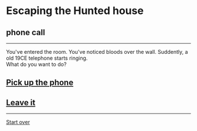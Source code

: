 # Escaping the Hunted house  
## phone call  
---  

You've entered the room. You've noticed bloods over the wall. Suddently, a old 19CE telephone starts ringing.  
What do you want to do?  

## [Pick up the phone](../mission.md)  
## [Leave it](../result-three-end.md)  
---  
[Start over](../../home.md)  



